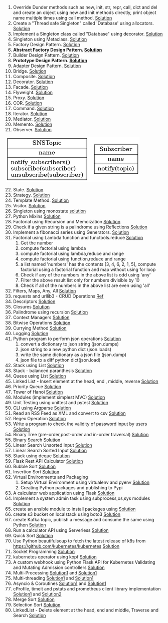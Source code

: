 1. Override Dunder methods such as new, init, str, repr, call, dict and del and create an object using new and init methods directly, print object name multiple times using call method. 
[Solution](creational-design-patterns/dunder_methods.py)
2. Create a "Thread safe Singleton" called 'Database' using allocators. [Solution](creational-design-patterns/singleton_allocator.py)
3. Implement a Singleton class called "Database" using decorator.  [Solution](creational-design-patterns/singleton_decorator.py)
4. Singleton using Metaclass.  [Solution](creational-design-patterns/singleton_metaclass.py)
5. Factory Design Pattern.  [Solution](creational-design-patterns/factory.py)
6. **Abstract Factory Design Pattern.   [Solution](creational-design-patterns/abstract_factory.py)** 
7. Builder Design Pattern.   [Solution](creational-design-patterns/builder.py)
8. **Prototype Design Pattern.   [Solution](creational-design-patterns/prototype.py)**
9. Adapter Design Pattern.   [Solution](structural-design-patterns/adaptor.py)
10. Bridge.   [Solution](structural-design-patterns/bridge.py)
11. Composite.   [Solution](structural-design-patterns/composite.py)
12. Decorator.   [Solution](structural-design-patterns/decorator.py)
13. Facade.   [Solution](structural-design-patterns/facade.py)
14. Flyweight.   [Solution](structural-design-patterns/flyweight.py)
15. Proxy.   [Solution](structural-design-patterns/proxy.py)
16. COR.   [Solution](behavioural-design-patterns/cor.py)
17. Command.   [Solution](behavioural-design-patterns/command.py)
18. Iterator.   [Solution](behavioural-design-patterns/iterator.py)
19. Mediator.   [Solution](behavioural-design-patterns/mediator.py)
20. Memento.   [Solution](behavioural-design-patterns/memento.py)
21. Observer.   [Solution](behavioural-design-patterns/observer.py) 

![Diagram](behavioural-design-patterns/observer.png)

22. State.   [Solution](behavioural-design-patterns/state.py)
23. Strategy.   [Solution](behavioural-design-patterns/strategy.py)
24. Template Method.   [Solution](behavioural-design-patterns/template-method.py)
25. Visitor.   [Solution](behavioural-design-patterns/visitor.py)
26. Singleton using monostate [solution](creational-design-patterns/singleton_monostate.py)
27. Python Mixins [Solution](misc/mixin.py)
28. Factorial using Recursion and Memoization [Solution](factorial/factorial_memoization.py)
29. Check if a given string is a palindrome using Reflections [Solution](palindrome/palindrome-reflections.py)
30. Implement a fibonacci series using Generators. [Solution](fibonacci/fibonacci_generators.py)
31. Factorial using Lambda function and functools.reduce [Solution](factorial/factorial_lambda_functools.py)
    1. Get the number 
    1. compute factorial using lambda
    1. compute factorial using lambda,reduce and range
    1. compute factorial using function,reduce and range
    1. a list named 'numbers' has the contents [3, 4, 6, 2, 1, 5], compute factorial using a factorial function and map without using for loop
    1. Check if any of the numbers in the above list is odd using 'any'
    1. Filter the above result list only for numbers divisible by 10
    1. Check if all of the numbers in the above list are even using 'all'
32. Filters, Maps, Any, All [Solution](misc/functional_programming.py)
33. requests and urllib3 - CRUD Operations [Ref](https://dummyjson.com/products/add)
34. Descriptors [Solution](misc/descriptor.py)
35. Closures [Solution](misc/closures.py)
36. Palindrome using recursion [Solution](palindrome/palindrome-recursion.py) 
37. Context Managers [Solution](misc/context-manager.py)
38. Bitwise Operations [Solution](misc/bitwise.py) 
39. Currying Method [Solution](misc/currying_timeconversion.py)
40. Logging [Solution](misc/logger.py)
41. Python program to perform json operations [Solution](misc/json_operations.py)
    1. convert a dictionary to json string (json.dumps)
    1. json string to a new python dict (json.loads)
    1. write the same dictionary as a json file (json.dump)
    1. json file to a diff python dict(json.load)
42. Stack using List   [Solution](data-structures/stack_using_list.py)
43. Stack - balanced paranthesis [Solution](data-structures/stack_balanced_paranthesis.py)
44. Queue using List [Solution](data-structures/queue_using_list.py)
45. Linked List - Insert element at the head, end , middle, reverse [Solution](data-structures/linked_list.py)
46. Priority Queue [Solution](data-structures/priority_queue.py)
47. Tower of Hanoi [Solution](data-structures/tower_of_hanoi.py)
48. Modules (implement simplest MVC) [Solution](/mvc)
49. Unit Testing using unittest and pytest [Solution](/testing)
50. CLI using Argparse [Solution](misc/mcms.py)
51. Read an RSS Feed as XML and convert to csv [Solution](misc/rss_feed_xml.py)
52. Regex Operation [Solution](misc/regex.py)
53. Write a program to check the validity of password input by users [Solution](misc/pass_validation.py)
54. Binary Tree (pre-order,post-order and in-order traversal) [Solution](data-structures/binary_tree.py)
55. Binary Search [Solution](python/algorithms/binary-search.py) 
56. Linear Search Unsorted Input [Solution](algorithms/linear_search_unsorted.py)
57. Linear Search Sorted Input [Solution](algorithms/linear_search_sorted.py)
58. Stack using deque [Solution](python/data-structures/stack_using_deque.py)
59. Flask Rest API Calculator [Solution](rest-api/calculator.py)
60. Bubble Sort [Solution](algorithms/bubble_sort.py)
61. Insertion Sort [Solution](algorithms/insertion_sort.py)
62. Virtual Environments and Packaging
    1. Setup Virtual Environment using virtualenv and pyenv [Solution](setups/README.md)
    2. Creating Python packages and publishing to Pypi
63. A calculator web application using Flask [Solution](python/webapp/app.py)
64. Implement a system admin task using subprocess,os,sys modules [Solution](sysadmin/sysadmin.py)
65. create an ansible module to install packages using [Solution](ansible/package.yml)
66. create s3 bucket on localstack using boto3 [Solution](localstack/create_s3_buckets_boto3.py)
67. create Kafka topic, publish a message and consume the same using Python [Solution](devops/kafka_prod_cons.py)
68. Run a calculator API  using Serverless [Solution](serverless/serverless_framework)
69. Quick Sort [Solution](algorithms/quick_sort.py)
70. Use Python beautifulsoup to fetch the latest release of k8s from https://github.com/kubernetes/kubernetes [Solution](web_scraping/scraping.py)
71. Socket Programming [Solution](socket/socket_server.py)
72. kubernetes operator using kopf [Solution](devops/kopf-operator) 
73. A custom webhook using Python Flask API for Kubernetes Validating and Mutating Admission controllers [Solution](devops/admission_controllers)
74. Multi-Processing [Solution1](concurrency_parallelism/cpu_bound.py) and [Solution1](concurrency_parallelism/io_bound.py)
75. Multi-threading [Solution1](concurrency_parallelism/cpu_bound.py) and [Solution1](concurrency_parallelism/io_bound.py)
76. Asyncio & Coroutines [Solution1](concurrency_parallelism/cpu_bound.py) and [Solution1](concurrency_parallelism/io_bound.py)
77. cProfile, timeit and pstats and prometheus client library implementation [Solution1](webapp/app_with_profiling.py) and [Solution2](devops/prom_exporter.py)
78. Merge Sort [Solution](algorithms/merge-sort.py)
79. Selection Sort [Solution](algorithms/selection_sort.py)
80. LinkedList - Delete element at the head, end and middle, Traverse and Search [Solution](data-structures/linked_list_deletion.py)